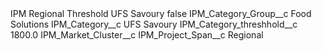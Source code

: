 <?xml version="1.0" encoding="UTF-8"?>
<CustomMetadata xmlns="http://soap.sforce.com/2006/04/metadata" xmlns:xsi="http://www.w3.org/2001/XMLSchema-instance" xmlns:xsd="http://www.w3.org/2001/XMLSchema">
    <label>IPM Regional Threshold UFS Savoury</label>
    <protected>false</protected>
    <values>
        <field>IPM_Category_Group__c</field>
        <value xsi:type="xsd:string">Food Solutions</value>
    </values>
    <values>
        <field>IPM_Category__c</field>
        <value xsi:type="xsd:string">UFS Savoury</value>
    </values>
    <values>
        <field>IPM_Category_threshhold__c</field>
        <value xsi:type="xsd:double">1800.0</value>
    </values>
    <values>
        <field>IPM_Market_Cluster__c</field>
        <value xsi:nil="true"/>
    </values>
    <values>
        <field>IPM_Project_Span__c</field>
        <value xsi:type="xsd:string">Regional</value>
    </values>
</CustomMetadata>
